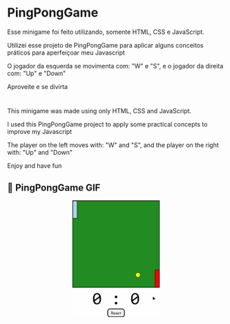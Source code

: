 # PingPongGame
Esse minigame foi feito utilizando, somente HTML, CSS e JavaScript.

Utilizei esse projeto de PingPongGame para aplicar alguns conceitos práticos para aperfeiçoar meu Javascript

O jogador da esquerda se movimenta com: "W" e "S", e o jogador da direita com: "Up" e "Down"

Aproveite e se divirta
#
This minigame was made using only HTML, CSS and JavaScript.

I used this PingPongGame project to apply some practical concepts to improve my Javascript

The player on the left moves with: "W" and "S", and the player on the right with: "Up" and "Down"

Enjoy and have fun

## :camera_flash: PingPongGame GIF
<div style="display: flex; justify-content: center;">
    <img src="./assets/Animacao.gif" width="40%">
</div>

